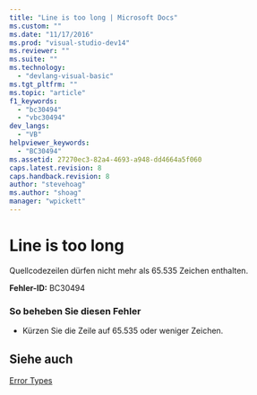 ```yaml
---
title: "Line is too long | Microsoft Docs"
ms.custom: ""
ms.date: "11/17/2016"
ms.prod: "visual-studio-dev14"
ms.reviewer: ""
ms.suite: ""
ms.technology: 
  - "devlang-visual-basic"
ms.tgt_pltfrm: ""
ms.topic: "article"
f1_keywords: 
  - "bc30494"
  - "vbc30494"
dev_langs: 
  - "VB"
helpviewer_keywords: 
  - "BC30494"
ms.assetid: 27270ec3-82a4-4693-a948-dd4664a5f060
caps.latest.revision: 8
caps.handback.revision: 8
author: "stevehoag"
ms.author: "shoag"
manager: "wpickett"
---
```

# Line is too long
Quellcodezeilen dürfen nicht mehr als 65.535 Zeichen enthalten.  
  
 **Fehler\-ID:** BC30494  
  
### So beheben Sie diesen Fehler  
  
-   Kürzen Sie die Zeile auf 65.535 oder weniger Zeichen.  
  
## Siehe auch  
 [Error Types](../../../visual-basic/programming-guide/language-features/error-types.md)